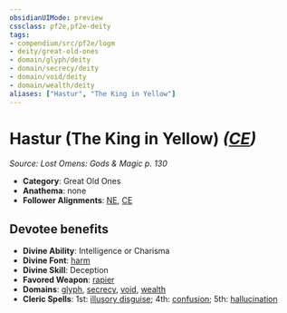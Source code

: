 ```yaml
---
obsidianUIMode: preview
cssclass: pf2e,pf2e-deity
tags:
- compendium/src/pf2e/logm
- deity/great-old-ones
- domain/glyph/deity
- domain/secrecy/deity
- domain/void/deity
- domain/wealth/deity
aliases: ["Hastur", "The King in Yellow"]
---
```

# Hastur (The King in Yellow) *([CE](../../../Rules/traits/chaotic-evil-b1.md))*  
*Source: Lost Omens: Gods & Magic p. 130*  

- **Category**: Great Old Ones
- **Anathema**: none
- **Follower Alignments**: [NE](../../../Rules/traits/neutral-evil-b1.md), [CE](../../../Rules/traits/chaotic-evil-b1.md)

## Devotee benefits

- **Divine Ability**: Intelligence or Charisma
- **Divine Font**: [harm](../../spells/harm.md)
- **Divine Skill**: Deception
- **Favored Weapon**: [rapier](../../equipment/items/rapier.md)
- **Domains**: [glyph](../domains.md#Glyph), [secrecy](../domains.md#Secrecy), [void](../domains.md#Void), [wealth](../domains.md#Wealth)
- **Cleric Spells**: 1st: [illusory disguise](../../spells/illusory-disguise.md); 4th: [confusion](../../spells/confusion.md); 5th: [hallucination](../../spells/hallucination.md)